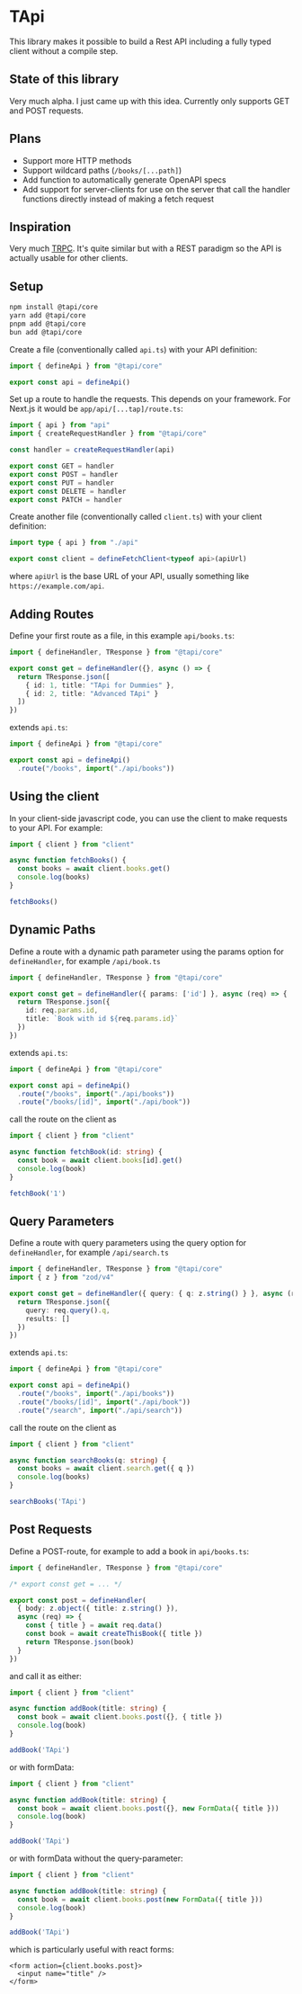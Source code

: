# TApi

This library makes it possible to build a Rest API including a fully typed client without a compile step.


## State of this library
Very much alpha. I just came up with this idea.
Currently only supports GET and POST requests.

## Plans
* Support more HTTP methods
* Support wildcard paths (`/books/[...path]`)
* Add function to automatically generate OpenAPI specs
* Add support for server-clients for use on the server that call the handler functions directly instead of making a fetch request

## Inspiration
Very much [TRPC](https://trpc.io/). It's quite similar but with a REST paradigm so the API is actually usable for other clients.

## Setup

```bash
npm install @tapi/core
yarn add @tapi/core
pnpm add @tapi/core
bun add @tapi/core
```

Create a file (conventionally called `api.ts`) with your API definition:
```ts
import { defineApi } from "@tapi/core"

export const api = defineApi()
```

Set up a route to handle the requests. This depends on your framework. For Next.js it would be `app/api/[...tap]/route.ts`:
```ts
import { api } from "api"
import { createRequestHandler } from "@tapi/core"

const handler = createRequestHandler(api)

export const GET = handler
export const POST = handler
export const PUT = handler
export const DELETE = handler
export const PATCH = handler
```

Create another file (conventionally called `client.ts`) with your client definition:
```ts
import type { api } from "./api"

export const client = defineFetchClient<typeof api>(apiUrl)
```
where `apiUrl` is the base URL of your API, usually something like `https://example.com/api`.

## Adding Routes
Define your first route as a file, in this example `api/books.ts`:

```ts
import { defineHandler, TResponse } from "@tapi/core"

export const get = defineHandler({}, async () => {
  return TResponse.json([
    { id: 1, title: "TApi for Dummies" },
    { id: 2, title: "Advanced TApi" }
  ])
})
```

extends `api.ts`:
```ts
import { defineApi } from "@tapi/core"

export const api = defineApi()
  .route("/books", import("./api/books"))
```

## Using the client
In your client-side javascript code, you can use the client to make requests to your API. For example:

```ts
import { client } from "client"

async function fetchBooks() {
  const books = await client.books.get()
  console.log(books)
}

fetchBooks()
```

## Dynamic Paths
Define a route with a dynamic path parameter using the params option for `defineHandler`, for example `/api/book.ts`
```ts
import { defineHandler, TResponse } from "@tapi/core"

export const get = defineHandler({ params: ['id'] }, async (req) => {
  return TResponse.json({
    id: req.params.id,
    title: `Book with id ${req.params.id}`
  })
})
```

extends `api.ts`:
```ts
import { defineApi } from "@tapi/core"

export const api = defineApi()
  .route("/books", import("./api/books"))
  .route("/books/[id]", import("./api/book"))
```

call the route on the client as
```ts
import { client } from "client"

async function fetchBook(id: string) {
  const book = await client.books[id].get()
  console.log(book)
}

fetchBook('1')
```

## Query Parameters
Define a route with query parameters using the query option for `defineHandler`, for example `/api/search.ts`
```ts
import { defineHandler, TResponse } from "@tapi/core"
import { z } from "zod/v4"

export const get = defineHandler({ query: { q: z.string() } }, async (req) => {
  return TResponse.json({
    query: req.query().q,
    results: []
  })
})
```

extends `api.ts`:
```ts
import { defineApi } from "@tapi/core"

export const api = defineApi()
  .route("/books", import("./api/books"))
  .route("/books/[id]", import("./api/book"))
  .route("/search", import("./api/search"))
```

call the route on the client as
```ts
import { client } from "client"

async function searchBooks(q: string) {
  const books = await client.search.get({ q })
  console.log(books)
}

searchBooks('TApi')
```

## Post Requests
Define a POST-route, for example to add a book in `api/books.ts`:
```ts
import { defineHandler, TResponse } from "@tapi/core"

/* export const get = ... */

export const post = defineHandler(
  { body: z.object({ title: z.string() }),
  async (req) => {
    const { title } = await req.data()
    const book = await createThisBook({ title })
    return TResponse.json(book)
  }
})
```

and call it as either:
```ts
import { client } from "client"

async function addBook(title: string) {
  const book = await client.books.post({}, { title })
  console.log(book)
}

addBook('TApi')
```

or with formData:
```ts
import { client } from "client"

async function addBook(title: string) {
  const book = await client.books.post({}, new FormData({ title }))
  console.log(book)
}

addBook('TApi')
```


or with formData without the query-parameter:
```ts
import { client } from "client"

async function addBook(title: string) {
  const book = await client.books.post(new FormData({ title }))
  console.log(book)
}

addBook('TApi')
```
which is particularly useful with react forms:
```tsx
<form action={client.books.post}>
  <input name="title" />
</form>
```
